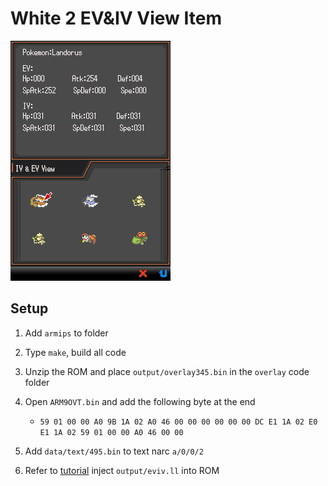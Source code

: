 # White 2 EV&IV View Item
![Screenshots1](https://github.com/Bubble791/W2EvIvScreen/blob/main/png/w2.png)

## Setup
1. Add `armips` to folder

1. Type `make`, build all code

2. Unzip the ROM and place `output/overlay345.bin` in the `overlay` code folder

3. Open `ARM9OVT.bin` and add the following byte at the end
    * ```59 01 00 00 A0 9B 1A 02 A0 46 00 00 00 00 00 00 DC E1 1A 02 E0 E1 1A 02 59 01 00 00 A0 46 00 00```

4. Add `data/text/495.bin` to text narc `a/0/0/2`

5. Refer to [tutorial](#CodeInjection) inject `output/eviv.ll` into ROM

[CodeInjection]: https://ds-pokemon-hacking.github.io/docs/generation-v/guides/bw_b2w2-code_injection/
